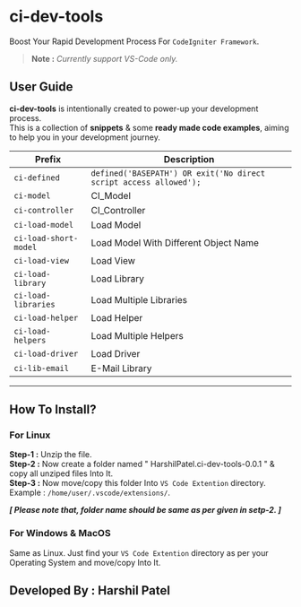 # ci-dev-tools

Boost Your Rapid Development Process For `CodeIgniter Framework`.

> **Note :** *Currently support VS-Code only.*


## User Guide

**ci-dev-tools** is intentionally created to power-up your development process.</br>
This is a collection of **snippets** & some **ready made code examples**, aiming to help you in your development journey.


|Prefix|Description|
|--------|-----------|
|`ci-defined`|`defined('BASEPATH') OR exit('No direct script access allowed');`|
|`ci-model`| CI_Model|
|`ci-controller`| CI_Controller|
|`ci-load-model`| Load Model|
|`ci-load-short-model`| Load Model With Different Object Name|
|`ci-load-view`| Load View|
|`ci-load-library`|Load Library|
|`ci-load-libraries`| Load Multiple Libraries|
|`ci-load-helper`| Load Helper|
|`ci-load-helpers`| Load Multiple Helpers|
|`ci-load-driver`| Load Driver|
|`ci-lib-email`| E-Mail Library|

-----------------------------------------------------------------------------------------------------------


## How To Install?

### For Linux
**Step-1 :** Unzip the file.</br>
**Step-2 :** Now create a folder named " HarshilPatel.ci-dev-tools-0.0.1 " & copy all unziped files Into It.</br>
**Step-3 :** Now move/copy this folder Into `VS Code Extention` directory. Example : `/home/user/.vscode/extensions/`.</br>

***[ Please note that, folder name should be same as per given in setp-2. ]***

### For Windows & MacOS
Same as Linux. Just find your `VS Code Extention` directory as per your Operating System and move/copy Into It.



## Developed By : Harshil Patel
